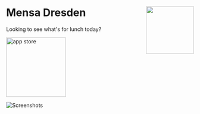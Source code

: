 <h1>Mensa Dresden
<img src="https://user-images.githubusercontent.com/2625584/66001401-b2137d00-e4a1-11e9-919a-edb5c9635ec0.png" align="right" width="128" />
</h1>

Looking to see what's for lunch today?

<a href="https://apps.apple.com/us/app/mensa-dresden/id1481891701?ls=1"><img src="https://user-images.githubusercontent.com/2625584/67429359-4b850900-f5e0-11e9-8c0f-467dd638b556.png" alt="app store" width="160"></a>

![Screenshots](https://user-images.githubusercontent.com/2625584/67089822-dc0ab600-f1a8-11e9-8076-1fb36ac3214c.png)

